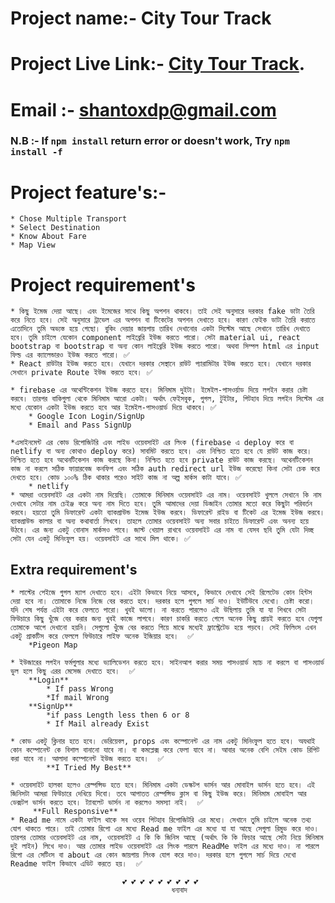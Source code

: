 # Project name:- **City Tour Track**

# Project Live Link:- [City Tour Track](https://phassignment9.netlify.app/).

# Email :- **shantoxdp@gmail.com**

### N.B :- If <code>npm install</code> return error or doesn't work, Try <code>npm install -f</code>

# Project feature's:-

    * Chose Multiple Transport
    * Select Destination
    * Know About Fare
    * Map View

# Project requirement's

    * কিছু ইমেজ দেয়া আছে। এবং ইমেজের সাথে কিছু অপশন থাকবে। তাই সেই অনুসারে দরকার fake ডাটা তৈরি করে নিতে হবে। সেই অনুসারে ট্রাভেল এর অপশন বা টিকেটের অপশন দেখাতে হবে। কারণ ফেইক ডাটা তৈরি করাতে এতোদিনে তুমি অভ্যস্ত হয়ে গেছো। বুকিং দেয়ার জায়গায় তারিখ দেখানোর একটা সিস্টেম আছে সেখানে তারিখ দেখাতে হবে। তুমি চাইলে যেকোন component লাইব্রেরি ইউজ করতে পারো। সেটা material ui, react bootstrap বা bootstrap বা অন্য কোন লাইব্রেরি ইউজ করতে পারো। অথবা সিম্পল html এর input ফিল্ড এর ক্যালেন্ডারও ইউজ করতে পারো। ✅
    * React রাউটার ইউজ করতে হবে। যেখানে দরকার সেস্থানে রাউট প্যারামিটার ইউজ করতে হবে। যেখানে দরকার সেখানে private Route ইউজ করতে হবে। ✅

    * firebase এর অথেন্টিকেশন ইউজ করতে হবে। মিনিমাম দুইটা। ইমেইল-পাসওর্য়াড দিয়ে লগইন করার চেষ্টা করবে। তারপর বাকিগুলা থেকে মিনিমাম আরো একটা। অর্থাৎ ফেইসবুক, গুগল, টুইটার, গিটহাব দিয়ে লগইন সিস্টেম এর মধ্যে যেকোন একটা ইউজ করতে হবে আর ইমেইল-পাসওয়ার্ড দিয়ে থাকবে। ✅
        * Google Icon Login/SignUp
        * Email and Pass SignUp

    *এসাইনমেন্ট এর কোড রিপোজিটরি এবং লাইভ ওয়েবসাইট এর লিংক (firebase এ deploy করে বা netlify বা অন্য কোথাও deploy করে) সাবমিট করতে হবে। এবং নিশ্চিত হতে হবে যে রাউট কাজ করে। নিশ্চিত হতে হবে অথেনটিকেশন কাজ করছে কিনা। নিশ্চিত হতে হবে private রাউট কাজ করছে। অথেনটিকেশন কাজ না করলে সঠিক ফায়ারবেজ কনফিগ এবং সঠিক auth redirect url ইউজ করেছো কিনা সেটা চেক করে দেখতে হবে। কোড ১০০% ঠিক থাকার পরেও সাইট কাজ না অল্প মার্কস কাটা যাবে। ✅
        * netlify
    * আমরা ওয়েবসাইট এর একটা নাম দিয়েছি। তোমাকে মিনিমাম ওয়েবসাইট এর নাম। ওয়েবসাইট খুললে সেখানে কি নাম দেখাবে সেটার নাম চেইঞ্জ করে অন্য নাম দিতে হবে। তুমি আমাদের দেয়া ডিজাইন তোমার মতো করে কিছুটা পরিবর্তন করবে। হয়তো তুমি ডিফারেন্ট একটা ব্যাকগ্রাউন্ড ইমেজ ইউজ করবে। ডিফারেন্ট রাইড বা টিকেট এর ইমেজ ইউজ করবে। ব্যাকগ্রাউন্ড কালার বা অন্য কথাবার্তা লিখবে। তাহলে তোমার ওয়েবসাইট অন্য সবার চাইতে ডিফারেন্ট এবং অনন্য হয়ে উঠবে। এর জন্য একটু বোনাস মার্কসও পাবে। জাস্ট খেয়াল রাখবে ওয়েবসাইট এর নাম বা যেসব ছবি তুমি যেটা দিচ্ছ সেটা যেন একটু মিনিংফুল হয়। ওয়েবসাইট এর সাথে মিল থাকে। ✅

## Extra requirement's

    * লাস্টের পেইজে গুগল ম্যাপ দেখাতে হবে। এইটা কিভাবে নিয়ে আসবে, কিভাবে দেখাবে সেই রিলেটেড কোন হিন্টস দেয়া হবে না। তোমাকে নিজে নিজে বের করতে হবে। দরকার হলে গুগলে সার্চ দাও। ইউটিউবে দেখো। চেষ্টা করো। যদি শেষ পর্যন্ত এইটা করে ফেলতে পারো। খুবই ভালো। না করতে পারলেও এই উছিলায় তুমি যা যা শিখবে সেটা ফিউচারে কিছু খুঁজে বের করার জন্য খুবই কাজে লাগবে। কারণ চাকরি করতে গেলে অনেক কিছু প্রায়ই করতে হবে যেগুলা তোমাকে আগে দেখানো হয়নি। সেগুলো খুঁজে বের করতে গিয়ে মাঝে মধ্যেই ফ্রাস্ট্রেটেড হয়ে পড়বে। সেই ফিলিংস এখন একটু প্রাকটিস করে ফেললে ফিউচারে লাইফ অনেক ইজিয়ার হবে।  ✅
        *Pigeon Map

    * ইউজারের লগইন ফর্মগুলার মধ্যে ভ্যালিডেশন করতে হবে। সাইনআপ করার সময় পাসওয়ার্ড ম্যাচ না করলে বা পাসওয়ার্ড ভুল হলে কিছু এরর মেসেজ দেখাতে হবে।  ✅
        **Login**
            * If pass Wrong
            *If mail Wrong
        **SignUp**
            *if pass Length less then 6 or 8
            * If Mail already Exist

    * কোড একটু ক্লিনার হতে হবে। ভেরিয়েবল, props এবং কম্পোনেন্ট এর নাম একটু মিনিংফুল হতে হবে। অযথাই কোন কম্পোনেন্ট কে বিশাল বানানো যাবে না। বা কমপ্লেক্স করে ফেলা যাবে না। আবার অনেক বেশি সেইম কোড রিপিট করা যাবে না। আলাদা কম্পোনেন্ট ইউজ করতে হবে।  ✅
            **I Tried My Best**

    * ওয়েবসাইট হালকা হলেও রেস্পন্সিভ হতে হবে। মিনিমাম একটা ডেস্কটপ ভার্সন আর মোবাইল ভার্সন হতে হবে। এই জিনিসটা আমরা ফিউচারে দেখিয়ে দিবো। তবে আপাতত রেস্পন্সিভ ক্লাস বা কিছু ইউজ করে। মিনিমাম মোবাইল আর ডেক্সটপ ভার্সন করতে হবে। ট্যাবলেট ভার্সন না করলেও সমস্যা নাই।  ✅
         **Full Responsive**
    * Read me নামে একটা ফাইল থাকে সব ওয়েব গিটহাব রিপোজিটরি এর মধ্যে। সেখানে তুমি চাইলে অনেক তথ্য যোগ থাকতে পারে। তাই তোমার রিপো এর মধ্যে Read me ফাইল এর মধ্যে যা যা আছে সেগুলা রিমুভ করে দাও। তারপর তোমার ওয়েবসাইট এর নাম, ওয়েবসাইট এ কি কি জিনিস আছে (অর্থাৎ কি কি ফিচার আছে সেটা নিয়ে মিনিমাম দুই লাইন) লিখে দাও। আর তোমার লাইভ ওয়েবসাইট এর লিংক পারলে ReadMe ফাইল এর মধ্যে দাও। না পারলে রিপো এর সেটিংস বা about এর কোন জায়গায় লিংক যোগ করে দাও। দরকার হলে গুগলে সার্চ দিয়ে দেখো Readme ফাইল কিভাবে এডিট করতে হয়।  ✅

                             💕 💕 💕 💕 💕 💕 💕 💕 💕
                                        ধন্যবাদ
